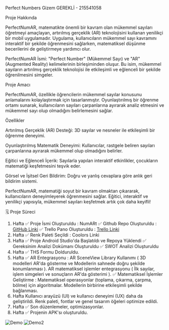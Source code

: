 Perfect Numbers
Gizem GEREKLİ - 215541058

Proje Hakkında

PerfectNumAR, matematikte önemli bir kavram olan mükemmel sayıları öğretmeyi amaçlayan, artırılmış gerçeklik (AR) teknolojisini kullanan yenilikçi bir mobil uygulamadır. Uygulama, kullanıcıların mükemmel sayı kavramını interaktif bir şekilde öğrenmesini sağlarken, matematiksel düşünme becerilerini de geliştirmeye yardımcı olur.

PerfectNumAR İsmi: "Perfect Number" (Mükemmel Sayı) ve "AR" (Augmented Reality) kelimelerinin birleşiminden oluşur. Bu isim, mükemmel sayıların artırılmış gerçeklik teknolojisi ile etkileşimli ve eğlenceli bir şekilde öğrenilmesini simgeler.

Proje Amacı

PerfectNumAR, özellikle öğrencilerin mükemmel sayılar konusunu anlamalarını kolaylaştırmak için tasarlanmıştır. Oyunlaştırılmış bir öğrenme ortamı sunarak, kullanıcıların sayıları çarpanlarına ayırarak analiz etmesini ve mükemmel sayı olup olmadığını belirlemesini sağlar.

Özellikler

Artırılmış Gerçeklik (AR) Desteği: 3D sayılar ve nesneler ile etkileşimli bir öğrenme deneyimi.

Oyunlaştırılmış Matematik Deneyimi: Kullanıcılar, rastgele beliren sayıları çarpanlarına ayırarak mükemmel olup olmadığını belirler.

Eğitici ve Eğlenceli İçerik: Sayılarla yapılan interaktif etkinlikler, çocukların matematiği keşfetmesini teşvik eder.

Görsel ve İşitsel Geri Bildirim: Doğru ve yanlış cevaplara göre anlık geri bildirim sistemi.

PerfectNumAR, matematiği soyut bir kavram olmaktan çıkararak, kullanıcıların deneyimleyerek öğrenmesini sağlar. Eğitici, interaktif ve yenilikçi yapısıyla, mükemmel sayıları keşfetmek artık çok daha keyifli!


🗓 Proje Süreci
1. Hafta
✅ Proje İsmi Oluşturuldu : NumARt
✅ Github Repo Oluşturuldu : [GitHub Linki](https://github.com/gizemgerekli/perfectnumbers)
✅ Trello Pano Oluşturuldu : [Trello Linki](https://trello.com/b/hgYkVfK9/perfectnumbers)
2. Hafta
✅ Renk Paleti Seçildi : Coolors Linki
3. Hafta
✅ Proje Android Studio'da Başlatıldı ve Repoya Yüklendi 
✅ Gereksinim Analizi Dokümanı Oluşturuldu
✅ SWOT Analizi Oluşturuldu
4. Hafta
✅ THS Formu Dolduruldu.
5. Hafta
✅ AR Entegrasyonu :
AR SceneView Library Kullanımı ( 3D modelleri AR'da gösterme ve Modellerin sahnede doğru şekilde konumlanması ).
AR matematiksel işlemler entegrasyonu ( İlk sayılar, işlem simgeleri ve sonuçların AR'da gösterimi ).
✅ Matematiksel İşlemler Geliştirme :
Matematiksel operasyonlar (toplama, çıkarma, çarpma, bölme) için algoritmalar.
Modellerin birbirine etkileşimli şekilde bağlanması.
6. Hafta
Kullanıcı arayüzü (UI) ve kullanıcı deneyimi (UX) daha da geliştirildi.
Renk paleti, fontlar ve genel tasarım öğeleri optimize edildi.
7. Hafta
✅ Son düzenlemeler, optimizasyonlar.
8. Hafta
✅ Projenin APK'sı oluşturuldu.

![Demo](https://github.com/user-attachments/assets/ab41781d-0ef9-44df-ae8a-2936df3ed74c)
![Demo2](https://github.com/user-attachments/assets/95425394-ebcd-4ed4-a417-1ef75f7cf860)

